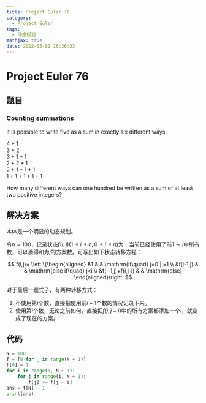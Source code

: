 ```yaml
---
title: Project Euler 76
category:
  - Project Euler
tags:
  - 动态规划
mathjax: true
date: 2022-05-02 16:36:33
---
```


<escape><!-- more --></escape>

# Project Euler 76

## 题目

### Counting summations

It is possible to write five as a sum in exactly six different ways:

$4 + 1$<br>
$3 + 2$<br>
$3 + 1 + 1$<br>
$2 + 2 + 1$<br>
$2 + 1 + 1 + 1$<br>
$1 + 1 + 1 + 1 + 1$

How many different ways can one hundred be written as a sum of at least two positive integers?

## 解决方案

本体是一个明显的动态规划。

令$n=100$，记录状态$f(i,j)(1\leq i\leq n,0\leq j\leq n)$为：当前已经使用了前$1\sim i$中所有数，可以凑得和为$j$的方案数。可写出如下状态转移方程：

$$
f(i,j)=
\left \{\begin{aligned}
  &1  & & \mathrm{if\quad} j=0 |i=1 \\
  &f(i-1,j)  & & \mathrm{else if\quad} j<i \\
  &f(i-1,j)+f(i,j-i) & & \mathrm{else}
\end{aligned}\right.
$$

对于最后一题式子，有两种转移方式：

1. 不使用第$i$个数，直接把使用前$i-1$个数的情况记录下来。
2. 使用第$i$个数，无论之前如何，直接把$f(i,j-i)$中的所有方案都添加一个$i$，就变成了现在的方案。

## 代码

```py
N = 100
f = [0 for _ in range(N + 1)]
f[0] = 1
for i in range(1, N + 1):
    for j in range(i, N + 1):
        f[j] += f[j - i]
ans = f[N] - 1
print(ans)

```
